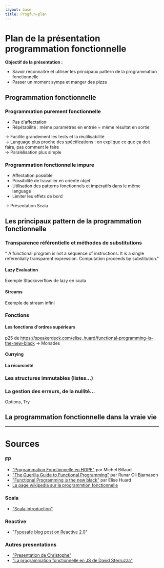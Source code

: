 ```yaml
---
layout: base
title: Progfun-plan
---
```


Plan de la présentation programmation fonctionnelle
===================================================

**Objectif de la présentation :**

* Savoir reconnaitre et utiliser les principaux pattern de la programmation fonctionnelle
* Passer un moment sympa et manger des pizza

Programmation fonctionnelle
---------------------------

### Programmation purement fonctionnelle
* Pas d'affectation
* Répétabilité : même paramètres en entrée = même résultat en sortie

→ Facilite grandement les tests et la réutilisabilité <br/>
→ Language plus proche des spécifications : on explique ce que ça doit faire, pas comment le faire <br/>
→ Paralélisation plus simple                                                                             <br/>

### Programmation fonctionnelle impure
* Affectation possible
* Possibilité de travailler en orienté objet
* Utilisation des patterns fonctionnels et impératifs dans le même language
* Limiter les effets de bord

→ Présentation Scala

Les principaux pattern de la programmation fonctionnelle
-----------------------------------------------------------

### Transparence référentielle et méthodes de substitutions
" A functional program is not a sequence of instructions. It is a single referentially transparent expression.
Computation proceeds by substitution."

#### Lazy Evaluation
Exemple Stackoverflow de lazy en scala

#### Streams
Exemple de stream infini

### Fonctions
#### Les fonctions d'ordres supérieurs
p25 de https://speakerdeck.com/elise_huard/functional-programming-is-the-new-black
→ Monades

#### Currying

#### La récurcivité

### Les structures immutables (listes...)



### La gestion des erreurs, de la nullité...
Options, Try


La programmation fonctionnelle dans la vraie vie
------------------------------------------------


----

Sources
=======

### FP
- ["Programmation Fonctionnelle en HOPE"](http://www.labri.fr/perso/billaud/travaux/hope.pdf) par Michel Billaud
- ["The Guerilla Guide to Functional Programming"](https://docs.google.com/file/d/0B6Pvyu_QqshwYmU1OTg0OGEtMTMwMC00YmQ3LWIxY2MtYzdiMDNiM2QzNjZh/edit?hl=en) par Runar Oli Bjarnason
- ["Functional Programming is the new black"](https://speakerdeck.com/elise_huard/functional-programming-is-the-new-black)  par Elise Huard
- [La page wikipedia sur la programmtion fonctionnelle](http://fr.wikipedia.org/wiki/Programmation_fonctionnelle)

### Scala
- ["Scala introduction"](http://scalacamp.pl/intro/#/start)

### Reactive
- ["Typesafe blog post on Reactive 2.0"](http://typesafe.com/blog/reactive-manifesto-20)

### Autres presentations
- ["Presentation de Christophe"](https://drive.google.com/open?id=1SU8WQiGnoH-8IVvXq2wXj6_ZCjzkA0xPYhPS3sPtJOw)
- ["La programmation fonctionnelle en JS de David Sferruzza"](https://dsferruzza.github.io/conf-programmation-fonctionnelle-en-js/#/)
